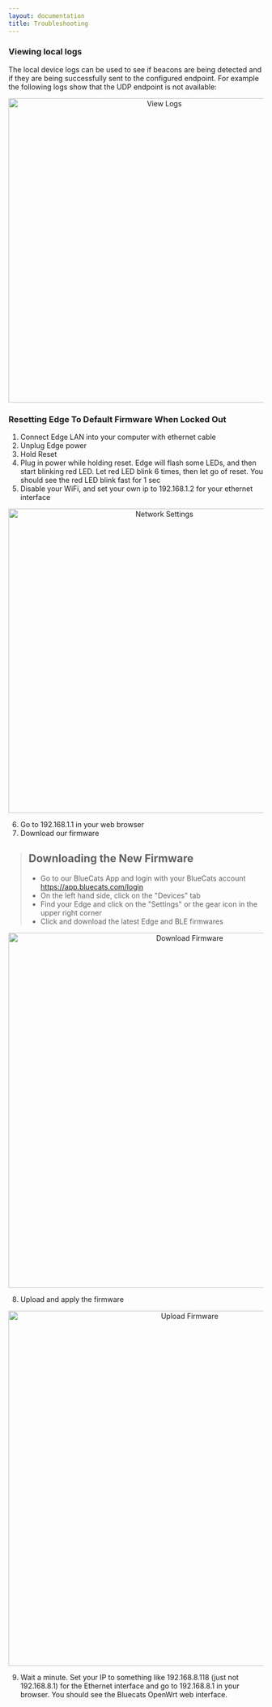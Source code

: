 ```yaml
---
layout: documentation
title: Troubleshooting
---
```


### Viewing local logs

The local device logs can be used to see if beacons are being detected and if they are being successfully sent to the configured endpoint. For example the following logs show that the UDP endpoint is not available:

<p align="center"><img width="600px" src="https://s3.amazonaws.com/bluecats-downloads/documentation/bluecats-edge-troubleshooting/View-Logs.png" alt="View Logs"/></p>

### Resetting Edge To Default Firmware When Locked Out
1. Connect Edge LAN into your computer with ethernet cable
2. Unplug Edge power
3. Hold Reset
4. Plug in power while holding reset. Edge will flash some LEDs, and then start blinking red LED. Let red LED blink 6 times, then let go of reset. You should see the red LED blink fast for 1 sec
5. Disable your WiFi, and set your own ip to 192.168.1.2 for your ethernet interface
<p align="center"><img width="600px" src="https://s3.amazonaws.com/bluecats-downloads/documentation/bluecats-edge-troubleshooting/network-settings.jpg" alt="Network Settings"/></p>

6. Go to 192.168.1.1 in your web browser
7. Download our firmware
> ## Downloading the New Firmware
>* Go to our BlueCats App and login with your BlueCats account https://app.bluecats.com/login
>* On the left hand side, click on the "Devices" tab
>* Find your Edge and click on the "Settings" or the gear icon in the upper right corner
>* Click and download the latest Edge and BLE firmwares
<p align="center"><img width="700px" src="https://s3-us-west-1.amazonaws.com/github-photos/DeveloperDocs/EdgeFirmwareDownload.png" alt="Download Firmware"/></p>


8. Upload and apply the firmware

<p align="center"><img width="700px" src="https://s3.amazonaws.com/bluecats-downloads/documentation/bluecats-edge-troubleshooting/upload-firmware-pic.jpg" alt="Upload Firmware"/></p>

9. Wait a minute. Set your IP to something like 192.168.8.118 (just not 192.168.8.1) for the Ethernet interface and go to 192.168.8.1 in your browser. You should see the Bluecats OpenWrt web interface.

